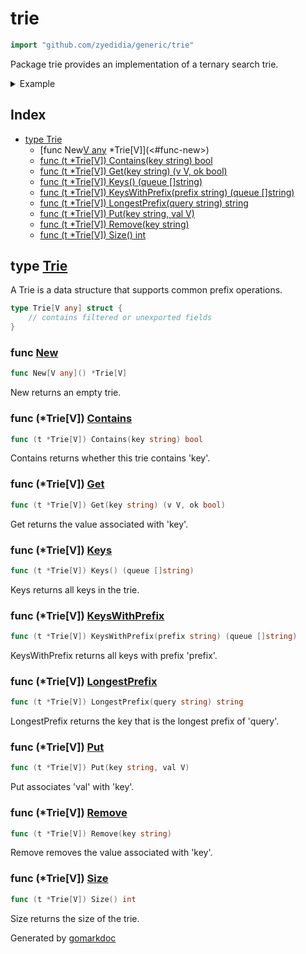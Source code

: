 <!-- Code generated by gomarkdoc. DO NOT EDIT -->

# trie

```go
import "github.com/zyedidia/generic/trie"
```

Package trie provides an implementation of a ternary search trie.

<details><summary>Example</summary>
<p>

```go
package main

import (
	"fmt"

	"github.com/zyedidia/generic/trie"
)

func main() {
	tr := trie.New[int]()
	tr.Put("foo", 1)
	tr.Put("fo", 2)
	tr.Put("bar", 3)

	fmt.Println(tr.Contains("f"))
	fmt.Println(tr.KeysWithPrefix(""))
	fmt.Println(tr.KeysWithPrefix("f"))
}
```

#### Output

```
false
[bar fo foo]
[fo foo]
```

</p>
</details>

## Index

- [type Trie](<#type-trie>)
  - [func New[V any]() *Trie[V]](<#func-new>)
  - [func (t *Trie[V]) Contains(key string) bool](<#func-triev-contains>)
  - [func (t *Trie[V]) Get(key string) (v V, ok bool)](<#func-triev-get>)
  - [func (t *Trie[V]) Keys() (queue []string)](<#func-triev-keys>)
  - [func (t *Trie[V]) KeysWithPrefix(prefix string) (queue []string)](<#func-triev-keyswithprefix>)
  - [func (t *Trie[V]) LongestPrefix(query string) string](<#func-triev-longestprefix>)
  - [func (t *Trie[V]) Put(key string, val V)](<#func-triev-put>)
  - [func (t *Trie[V]) Remove(key string)](<#func-triev-remove>)
  - [func (t *Trie[V]) Size() int](<#func-triev-size>)


## type [Trie](<https://github.com/zyedidia/generic/blob/master/trie/trie.go#L9-L12>)

A Trie is a data structure that supports common prefix operations.

```go
type Trie[V any] struct {
    // contains filtered or unexported fields
}
```

### func [New](<https://github.com/zyedidia/generic/blob/master/trie/trie.go#L22>)

```go
func New[V any]() *Trie[V]
```

New returns an empty trie.

### func \(\*Trie\[V\]\) [Contains](<https://github.com/zyedidia/generic/blob/master/trie/trie.go#L32>)

```go
func (t *Trie[V]) Contains(key string) bool
```

Contains returns whether this trie contains 'key'.

### func \(\*Trie\[V\]\) [Get](<https://github.com/zyedidia/generic/blob/master/trie/trie.go#L41>)

```go
func (t *Trie[V]) Get(key string) (v V, ok bool)
```

Get returns the value associated with 'key'.

### func \(\*Trie\[V\]\) [Keys](<https://github.com/zyedidia/generic/blob/master/trie/trie.go#L136>)

```go
func (t *Trie[V]) Keys() (queue []string)
```

Keys returns all keys in the trie.

### func \(\*Trie\[V\]\) [KeysWithPrefix](<https://github.com/zyedidia/generic/blob/master/trie/trie.go#L141>)

```go
func (t *Trie[V]) KeysWithPrefix(prefix string) (queue []string)
```

KeysWithPrefix returns all keys with prefix 'prefix'.

### func \(\*Trie\[V\]\) [LongestPrefix](<https://github.com/zyedidia/generic/blob/master/trie/trie.go#L111>)

```go
func (t *Trie[V]) LongestPrefix(query string) string
```

LongestPrefix returns the key that is the longest prefix of 'query'.

### func \(\*Trie\[V\]\) [Put](<https://github.com/zyedidia/generic/blob/master/trie/trie.go#L69>)

```go
func (t *Trie[V]) Put(key string, val V)
```

Put associates 'val' with 'key'.

### func \(\*Trie\[V\]\) [Remove](<https://github.com/zyedidia/generic/blob/master/trie/trie.go#L80>)

```go
func (t *Trie[V]) Remove(key string)
```

Remove removes the value associated with 'key'.

### func \(\*Trie\[V\]\) [Size](<https://github.com/zyedidia/generic/blob/master/trie/trie.go#L27>)

```go
func (t *Trie[V]) Size() int
```

Size returns the size of the trie.



Generated by [gomarkdoc](<https://github.com/princjef/gomarkdoc>)
